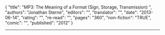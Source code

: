 {
"title": "MP3: The Meaning of a Format (Sign, Storage, Transmission) ",
"authors": "Jonathan Sterne",
"editors": "",
"translator": "",
"date": "2013-06-14",
"rating": "",
"re-read": "",
"pages": "360",
"non-fiction": "TRUE",
"comic": "",
"published": "2012"
}

---
